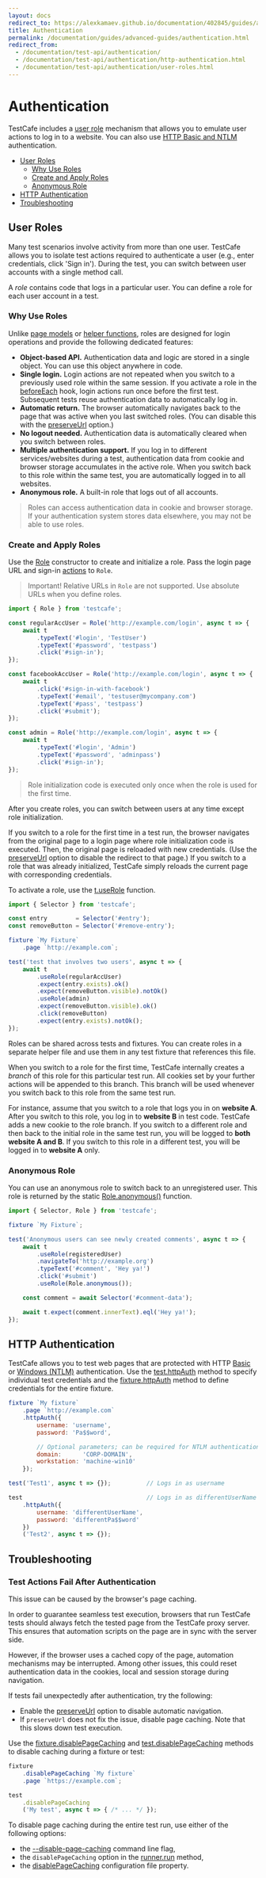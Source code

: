```yaml
---
layout: docs
redirect_to: https://alexkamaev.github.io/documentation/402845/guides/advanced-guides/authentication
title: Authentication
permalink: /documentation/guides/advanced-guides/authentication.html
redirect_from:
  - /documentation/test-api/authentication/
  - /documentation/test-api/authentication/http-authentication.html
  - /documentation/test-api/authentication/user-roles.html
---
```

# Authentication

TestCafe includes a [user role](#user-roles) mechanism that allows you to emulate user actions to log in to a website. You can also use [HTTP Basic and NTLM](#http-authentication) authentication.

* [User Roles](#user-roles)
  * [Why Use Roles](#why-use-roles)
  * [Create and Apply Roles](#create-and-apply-roles)
  * [Anonymous Role](#anonymous-role)
* [HTTP Authentication](#http-authentication)
* [Troubleshooting](#troubleshooting)

## User Roles

Many test scenarios involve activity from more than one user. TestCafe allows you to isolate test actions required to authenticate a user (e.g., enter credentials, click 'Sign in'). During the test, you can switch between user accounts with a single method call.

A *role* contains code that logs in a particular user. You can define a role for each user account in a test.

### Why Use Roles

Unlike [page models](../concepts/page-model.md) or [helper functions](../../recipes/best-practices/create-helpers.md), roles are designed for login operations and provide the following dedicated features:

* **Object-based API.** Authentication data and logic are stored in a single object. You can use this object anywhere in code.
* **Single login.** Login actions are not repeated when you switch to a previously used role within the same session. If you activate a role in the [beforeEach](../basic-guides/organize-tests.md#test-hooks) hook, login actions run once before the first test. Subsequent tests reuse authentication data to automatically log in.
* **Automatic return.** The browser automatically navigates back to the page that was active when you last switched roles. (You can disable this with the [preserveUrl](../../reference/test-api/role/constructor.md#optionspreserveurl) option.)
* **No logout needed.** Authentication data is automatically cleared when you switch between roles.
* **Multiple authentication support.** If you log in to different services/websites during a test, authentication data from cookie and browser storage accumulates in the active role. When you switch back to this role within the same test, you are automatically logged in to all websites.
* **Anonymous role.** A built-in role that logs out of all accounts.

> Roles can access authentication data in cookie and browser storage. If your authentication system stores data elsewhere, you may not be able to use roles.

### Create and Apply Roles

Use the [Role](../../reference/test-api/role/constructor.md) constructor to create and initialize a role. Pass the login page URL and sign-in [actions](../basic-guides/interact-with-the-page.md) to `Role`.

> Important! Relative URLs in `Role` are not supported. Use absolute URLs when you define roles.

```js
import { Role } from 'testcafe';

const regularAccUser = Role('http://example.com/login', async t => {
    await t
        .typeText('#login', 'TestUser')
        .typeText('#password', 'testpass')
        .click('#sign-in');
});

const facebookAccUser = Role('http://example.com/login', async t => {
    await t
        .click('#sign-in-with-facebook')
        .typeText('#email', 'testuser@mycompany.com')
        .typeText('#pass', 'testpass')
        .click('#submit');
});

const admin = Role('http://example.com/login', async t => {
    await t
        .typeText('#login', 'Admin')
        .typeText('#password', 'adminpass')
        .click('#sign-in');
});
```

> Role initialization code is executed only once when the role is used for the first time.

After you create roles, you can switch between users at any time except role initialization.

If you switch to a role for the first time in a test run, the browser navigates from the original page to a login page where role initialization code is executed. Then, the original page is reloaded with new credentials. (Use the [preserveUrl](../../reference/test-api/role/constructor.md#optionspreserveurl) option to disable the redirect to that page.) If you switch to a role that was already initialized, TestCafe simply reloads the current page with corresponding credentials.

To activate a role, use the [t.useRole](../../reference/test-api/testcontroller/userole.md) function.

```js
import { Selector } from 'testcafe';

const entry        = Selector('#entry');
const removeButton = Selector('#remove-entry');

fixture `My Fixture`
    .page `http://example.com`;

test('test that involves two users', async t => {
    await t
        .useRole(regularAccUser)
        .expect(entry.exists).ok()
        .expect(removeButton.visible).notOk()
        .useRole(admin)
        .expect(removeButton.visible).ok()
        .click(removeButton)
        .expect(entry.exists).notOk();
});
```

Roles can be shared across tests and fixtures. You can create roles in a separate helper file and use them in any test fixture that references this file.

When you switch to a role for the first time, TestCafe internally creates a *branch* of this role for this particular test run. All cookies set by your further actions will be appended to this branch. This branch will be used whenever you switch back to this role from the same test run.

For instance, assume that you switch to a role that logs you in on **website A**. After you switch to this role, you log in to **website B** in test code. TestCafe adds a new cookie to the role branch. If you switch to a different role and then back to the initial role in the same test run, you will be logged to **both website A and B**. If you switch to this role in a different test, you will be logged in to **website A** only.

### Anonymous Role

You can use an anonymous role to switch back to an unregistered user. This role is returned by the static [Role.anonymous()](../../reference/test-api/role/anonymous.md) function.

```js
import { Selector, Role } from 'testcafe';

fixture `My Fixture`;

test('Anonymous users can see newly created comments', async t => {
    await t
        .useRole(registeredUser)
        .navigateTo('http://example.org')
        .typeText('#comment', 'Hey ya!')
        .click('#submit')
        .useRole(Role.anonymous());

    const comment = await Selector('#comment-data');

    await t.expect(comment.innerText).eql('Hey ya!');
});
```

## HTTP Authentication

TestCafe allows you to test web pages that are protected with HTTP [Basic](https://en.wikipedia.org/wiki/Basic_access_authentication) or [Windows (NTLM)](https://en.wikipedia.org/wiki/Integrated_Windows_Authentication) authentication. Use the [test.httpAuth](../../reference/test-api/test/httpauth.md) method to specify individual test credentials and the [fixture.httpAuth](../../reference/test-api/fixture/httpauth.md) method to define credentials for the entire fixture.

```js
fixture `My fixture`
    .page `http://example.com`
    .httpAuth({
        username: 'username',
        password: 'Pa$$word',

        // Optional parameters; can be required for NTLM authentication.
        domain:      'CORP-DOMAIN',
        workstation: 'machine-win10'
    });

test('Test1', async t => {});          // Logs in as username

test                                   // Logs in as differentUserName
    .httpAuth({
        username: 'differentUserName',
        password: 'differentPa$$word'
    })
    ('Test2', async t => {});
```

## Troubleshooting

### Test Actions Fail After Authentication

This issue can be caused by the browser's page caching.

In order to guarantee seamless test execution, browsers that run TestCafe tests should always fetch the tested page from the TestCafe proxy server. This ensures that automation scripts on the page are in sync with the server side.

However, if the browser uses a cached copy of the page, automation mechanisms may be interrupted. Among other issues, this could reset authentication data in the cookies, local and session storage during navigation.

If tests fail unexpectedly after authentication, try the following:

* Enable the [preserveUrl](../../reference/test-api/role/constructor.md#optionspreserveurl) option to disable automatic navigation.
* If `preserveUrl` does not fix the issue, disable page caching. Note that this slows down test execution.

Use the [fixture.disablePageCaching](../../reference/test-api/fixture/disablepagecaching.md) and [test.disablePageCaching](../../reference/test-api/test/disablepagecaching.md) methods to disable caching during a fixture or test:

```js
fixture
    .disablePageCaching `My fixture`
    .page `https://example.com`;
```

```js
test
    .disablePageCaching
    ('My test', async t => { /* ... */ });
```

To disable page caching during the entire test run, use either of the following options:

* the [--disable-page-caching](../../reference/command-line-interface.md#--disable-page-caching) command line flag,
* the `disablePageCaching` option in the [runner.run](../../reference/testcafe-api/runner/run.md) method,
* the [disablePageCaching](../../reference/configuration-file.md#disablepagecaching) configuration file property.
